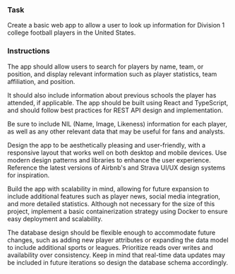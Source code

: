 ### Task

Create a basic web app to allow a user to look up information for Division 1 college football players in the United States.

### Instructions

The app should allow users to search for players by name, team, or position, and display relevant information such as player statistics, team affiliation, and position.

It should also include information about previous schools the player has attended, if applicable. The app should be built using React and TypeScript, and should follow best practices for REST API design and implementation.

Be sure to include NIL (Name, Image, Likeness) information for each player, as well as any other relevant data that may be useful for fans and analysts.

Design the app to be aesthetically pleasing and user-friendly, with a responsive layout that works well on both desktop and mobile devices. Use modern design patterns and libraries to enhance the user experience. Reference the latest versions of Airbnb's and Strava UI/UX design systems for inspiration.

Build the app with scalability in mind, allowing for future expansion to include additional features such as player news, social media integration, and more detailed statistics. Although not necessary for the size of this project, implement a basic containerization strategy using Docker to ensure easy deployment and scalability.

The database design should be flexible enough to accommodate future changes, such as adding new player attributes or expanding the data model to include additional sports or leagues. Prioritize reads over writes and availability over consistency. Keep in mind that real-time data updates may be included in future iterations so design the database schema accordingly.
